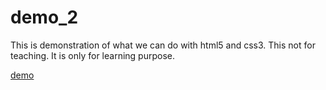 # demo_2
This is demonstration of what we can do with html5 and css3.
This not for teaching. It is only for learning purpose.

[demo](https://erardlucien.github.io/demo_2/)
